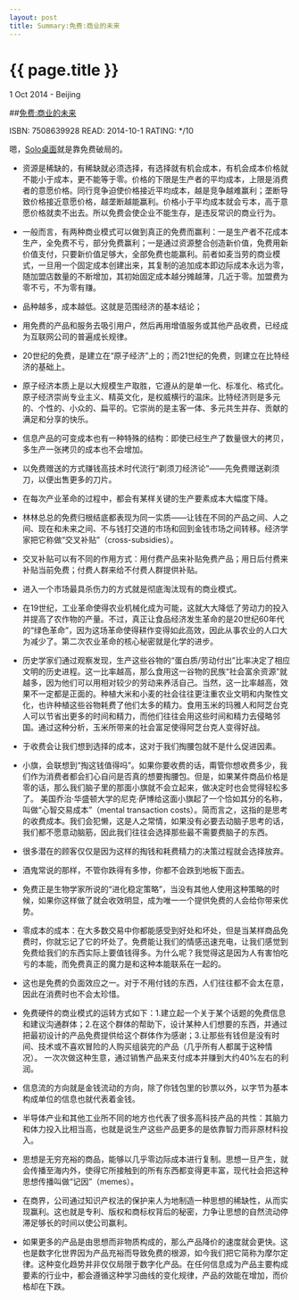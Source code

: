 ```yaml
---
layout: post
title: Summary:免费:商业的未来
---
```


{{ page.title }}
================

<p class="meta">1 Oct 2014 - Beijing</p>
 
##[免费:商业的未来]( http://www.amazon.cn/dp/B008CV0R5W)

ISBN: 7508639928 READ: 2014-10-1 RATING: */10

嗯，[Solo桌面](https://play.google.com/store/apps/details?id=home.solo.launcher.free)就是靠免费破局的。

- 资源是稀缺的，有稀缺就必须选择，有选择就有机会成本，有机会成本价格就不能小于成本，更不能等于零。价格的下限是生产者的平均成本，上限是消费者的意愿价格。同行竞争迫使价格接近平均成本，越是竞争越难赢利；垄断导致价格接近意愿价格，越垄断越能赢利。价格小于平均成本就会亏本，高于意愿价格就卖不出去。所以免费会使企业不能生存，是违反常识的商业行为。

- 一般而言，有两种商业模式可以做到真正的免费而赢利：一是生产者不花成本生产，全免费不亏，部分免费赢利；一是通过资源整合创造新价值，免费用新价值支付，只要新价值足够大，全部免费也能赢利。前者如麦当劳的商业模式，一旦用一个固定成本创建出来，其复制的追加成本即边际成本永远为零，随加盟店数量的不断增加，其初始固定成本越分摊越薄，几近于零。加盟费为零不亏，不为零有赚。

- 品种越多，成本越低。这就是范围经济的基本结论；

- 用免费的产品和服务去吸引用户，然后再用增值服务或其他产品收费，已经成为互联网公司的普遍成长规律。

- 20世纪的免费，是建立在“原子经济”上的；而21世纪的免费，则建立在比特经济的基础上。

- 原子经济本质上是以大规模生产取胜，它遵从的是单一化、标准化、格式化。原子经济崇尚专业主义、精英文化，是权威横行的温床。比特经济则是多元的、个性的、小众的、扁平的。它崇尚的是主客一体、多元共生并存、贡献的满足和分享的快乐。

- 信息产品的可变成本也有一种特殊的结构：即使已经生产了数量很大的拷贝，多生产一张拷贝的成本也不会增加。

- 以免费赠送的方式赚钱高技术时代流行“剃须刀经济论”——先免费赠送剃须刀，以便出售更多的刀片。

- 在每次产业革命的过程中，都会有某样关键的生产要素成本大幅度下降。

- 林林总总的免费归根结底都表现为同一实质——让钱在不同的产品之间、人之间、现在和未来之间、不与钱打交道的市场和回到金钱市场之间转移。经济学家把它称做“交叉补贴”（cross-subsidies）。

- 交叉补贴可以有不同的作用方式：用付费产品来补贴免费产品；用日后付费来补贴当前免费；付费人群来给不付费人群提供补贴。

- 进入一个市场最具杀伤力的方式就是彻底淘汰现有的商业模式。

- 在19世纪，工业革命使得农业机械化成为可能，这就大大降低了劳动力的投入并提高了农作物的产量。不过，真正让食品经济发生革命的是20世纪60年代的“绿色革命”，因为这场革命使得耕作变得如此高效，因此从事农业的人口大为减少了。第二次农业革命的核心秘密就是化学的进步。

- 历史学家们通过观察发现，生产这些谷物的“蛋白质/劳动付出”比率决定了相应文明的历史进程。这一比率越高，那么食用这一谷物的民族“社会富余资源”就越多，因为他们可以用相对较少的劳动来养活自己。当然，这一比率越高，效果不一定都是正面的。种植大米和小麦的社会往往更注重农业文明和内聚性文化，也许种植这些谷物耗费了他们太多的精力。食用玉米的玛雅人和阿芝台克人可以节省出更多的时间和精力，而他们往往会用这些时间和精力去侵略邻国。通过这种分析，玉米所带来的社会富足使得阿芝台克人变得好战。

- 于收费会让我们想到选择的成本，这对于我们掏腰包就不是什么促进因素。

- 小旗，会联想到“掏这钱值得吗”。如果你要收费的话，甭管你想收费多少，我们作为消费者都会扪心自问是否真的想要掏腰包。但是，如果某件商品价格是零的话，那么我们脑子里的那面小旗就不会立起来，做决定时也会觉得轻松多了。
美国乔治·华盛顿大学的尼克·萨博给这面小旗起了一个恰如其分的名称，叫做“心智交易成本”（mental transaction costs）。简而言之，这指的是思考的收费成本。我们会犯懒，这是人之常情，如果没有必要去动脑子思考的话，我们都不愿意动脑筋，因此我们往往会选择那些最不需要费脑子的东西。 

- 很多潜在的顾客仅仅是因为这样的掏钱和耗费精力的决策过程就会选择放弃。

- 酒鬼常说的那样，不管你跌得有多惨，你都不会跌到地板下面去。

- 免费正是生物学家所说的“进化稳定策略”，当没有其他人使用这种策略的时候，如果你这样做了就会收效明显，成为唯一一个提供免费的人会给你带来优势。

- 零成本的成本：在大多数交易中你都能感受到好处和坏处，但是当某样商品免费时，你就忘记了它的坏处了。免费能让我们的情感迅速充电，让我们感觉到免费给我们的东西实际上要值钱得多。为什么呢？我觉得这是因为人有害怕吃亏的本能，而免费真正的魔力是和这种本能联系在一起的。

- 这也是免费的负面效应之一。对于不用付钱的东西，人们往往都不会太在意，因此在消费时也不会太珍惜。

- 免费硬件的商业模式的运转方式如下：1.建立起一个关于某个话题的免费信息和建议沟通群体；2.在这个群体的帮助下，设计某种人们想要的东西，并通过把最初设计的产品免费提供给这个群体作为感谢；3.让那些有钱但是没有时间、技术或不喜欢冒险的人购买组装完的产品（几乎所有人都属于这种情况）。
一次次做这种生意，通过销售产品来支付成本并赚到大约40%左右的利润。

- 信息流的方向就是金钱流动的方向，除了你钱包里的钞票以外，以字节为基本构成单位的信息也就代表着金钱。

- 半导体产业和其他工业所不同的地方也代表了很多高科技产品的共性：其脑力和体力投入比相当高，也就是说生产这些产品更多的是依靠智力而非原材料投入。

- 思想是无穷充裕的商品，能够以几乎零边际成本进行复制。思想一旦产生，就会传播至海内外，使得它所接触到的所有东西都变得更丰富，现代社会把这种思想传播叫做“记因”（memes）。

- 在商界，公司通过知识产权法的保护来人为地制造一种思想的稀缺性，从而实现赢利。这也就是专利、版权和商标权背后的秘密，力争让思想的自然流动停滞足够长的时间以使公司赢利。

- 如果更多的产品是由思想而非物质构成的，那么产品降价的速度就会更快。这也是数字化世界因为产品充裕而导致免费的根源，如今我们把它简称为摩尔定律。这种变化趋势并非仅仅局限于数字化产品。在任何信息成为产品主要构成要素的行业中，都会遵循这种学习曲线的变化规律，产品的效能在增加，而价格却在下跌。

